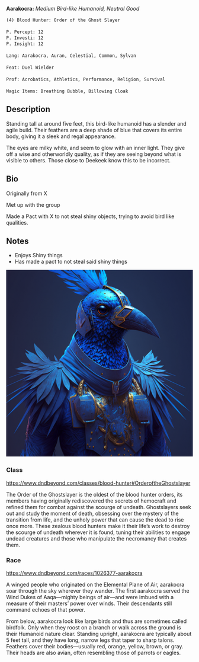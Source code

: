 **Aarakocra:** *Medium Bird-like Humanoid, Neutral Good*

	(4) Blood Hunter: Order of the Ghost Slayer

	P. Percept: 12
	P. Investi: 12
	P. Insight: 12

	Lang: Aarakocra, Auran, Celestial, Common, Sylvan

	Feat: Duel Wielder

	Prof: Acrobatics, Athletics, Performance, Religion, Survival

	Magic Items: Breathing Bubble, Billowing Cloak

## Description
Standing tall at around five feet, this bird-like humanoid has a slender and agile build. Their feathers are a deep shade of blue that covers its entire body, giving it a sleek and regal appearance.

The eyes are milky white, and seem to glow with an inner light. They give off a wise and otherworldly quality, as if they are seeing beyond what is visible to others. Those close to Deekeek know this to be incorrect.

## Bio
Originally from X

Met up with the group 

Made a Pact with X to not steal shiny objects, trying to avoid bird like qualities.

## Notes
- Enjoys Shiny things
- Has made a pact to not steal said shiny things

![Pobis](attachments/deekeek_hiqui.png)

### Class 
https://www.dndbeyond.com/classes/blood-hunter#OrderoftheGhostslayer

The Order of the Ghostslayer is the oldest of the blood hunter orders, its members having originally rediscovered the secrets of hemocraft and refined them for combat against the scourge of undeath. Ghostslayers seek out and study the moment of death, obsessing over the mystery of the transition from life, and the unholy power that can cause the dead to rise once more. These zealous blood hunters make it their life’s work to destroy the scourge of undeath wherever it is found, tuning their abilities to engage undead creatures and those who manipulate the necromancy that creates them.

### Race
https://www.dndbeyond.com/races/1026377-aarakocra

A winged people who originated on the Elemental Plane of Air, aarakocra soar through the sky wherever they wander. The first aarakocra served the Wind Dukes of Aaqa—mighty beings of air—and were imbued with a measure of their masters’ power over winds. Their descendants still command echoes of that power.

From below, aarakocra look like large birds and thus are sometimes called birdfolk. Only when they roost on a branch or walk across the ground is their Humanoid nature clear. Standing upright, aarakocra are typically about 5 feet tall, and they have long, narrow legs that taper to sharp talons. Feathers cover their bodies—usually red, orange, yellow, brown, or gray. Their heads are also avian, often resembling those of parrots or eagles.